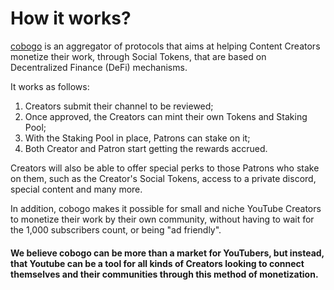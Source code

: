 # How it works?

[cobogo](https://cobogo.social) is an aggregator of protocols that aims at helping Content Creators monetize their work, through Social Tokens, that are based on Decentralized Finance (DeFi) mechanisms.&#x20;

It works as follows:

1. Creators submit their channel to be reviewed;
2. Once approved, the Creators can mint their own Tokens and Staking Pool;
3. With the Staking Pool in place, Patrons can stake on it;
4. Both Creator and Patron start getting the rewards accrued.

Creators will also be able to offer special perks to those Patrons who stake on them, such as the Creator's Social Tokens, access to a private discord, special content and many more.

In addition, cobogo makes it possible for small and niche YouTube Creators to monetize their work by their own community, without having to wait for the 1,000 subscribers count, or being "ad friendly".&#x20;

#### We believe cobogo can be more than a market for YouTubers, but instead, that Youtube can be a tool for all kinds of Creators looking to connect themselves and their communities through this method of monetization.

